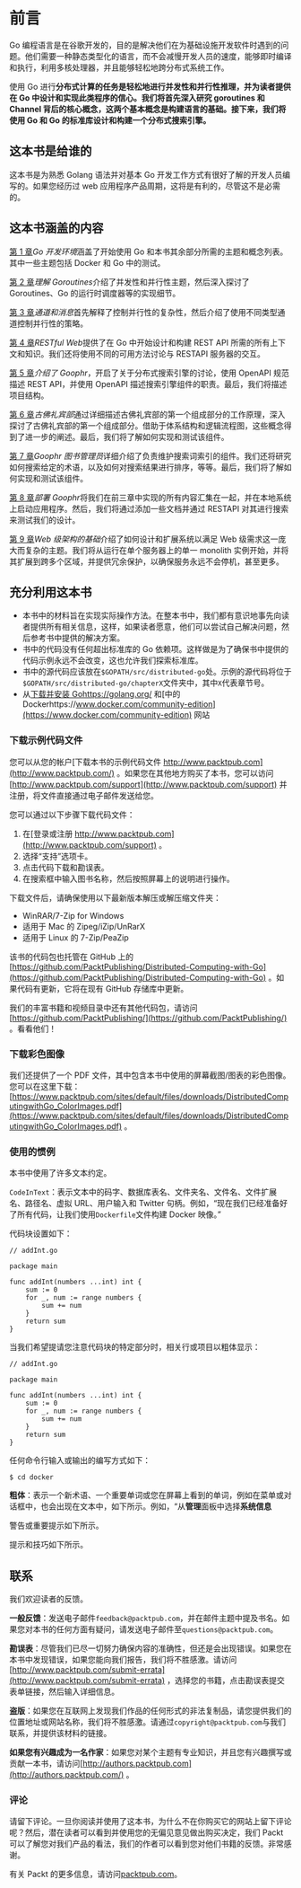 # 前言

Go 编程语言是在谷歌开发的，目的是解决他们在为基础设施开发软件时遇到的问题。他们需要一种静态类型化的语言，而不会减慢开发人员的速度，能够即时编译和执行，利用多核处理器，并且能够轻松地跨分布式系统工作。

使用 Go 进行**分布式计算的任务是轻松地进行并发性和并行性推理，并为读者提供在 Go 中设计和实现此类程序的信心。我们将首先深入研究 goroutines 和 Channel 背后的核心概念，这两个基本概念是构建语言的基础。接下来，我们将使用 Go 和 Go 的标准库设计和构建一个分布式搜索引擎。**

## 这本书是给谁的

这本书是为熟悉 Golang 语法并对基本 Go 开发工作方式有很好了解的开发人员编写的。如果您经历过 web 应用程序产品周期，这将是有利的，尽管这不是必需的。

## 这本书涵盖的内容

[第 1 章](01.html)*Go 开发环境*涵盖了开始使用 Go 和本书其余部分所需的主题和概念列表。其中一些主题包括 Docker 和 Go 中的测试。

[第 2 章](02.html)*理解 Goroutines*介绍了并发性和并行性主题，然后深入探讨了 Goroutines、Go 的运行时调度器等的实现细节。

[第 3 章](03.html)*通道和消息*首先解释了控制并行性的复杂性，然后介绍了使用不同类型通道控制并行性的策略。

[第 4 章](04.html)*RESTful Web*提供了在 Go 中开始设计和构建 REST API 所需的所有上下文和知识。我们还将使用不同的可用方法讨论与 RESTAPI 服务器的交互。

[第 5 章](05.html)*介绍了 Goophr*，开启了关于分布式搜索引擎的讨论，使用 OpenAPI 规范描述 REST API，并使用 OpenAPI 描述搜索引擎组件的职责。最后，我们将描述项目结构。

[第 6 章](06.html)*古佛礼宾部*通过详细描述古佛礼宾部的第一个组成部分的工作原理，深入探讨了古佛礼宾部的第一个组成部分。借助于体系结构和逻辑流程图，这些概念得到了进一步的阐述。最后，我们将了解如何实现和测试该组件。

[第 7 章](07.html)*Goophr 图书管理员*详细介绍了负责维护搜索词索引的组件。我们还将研究如何搜索给定的术语，以及如何对搜索结果进行排序，等等。最后，我们将了解如何实现和测试该组件。

[第 8 章](08.html)*部署 Goophr*将我们在前三章中实现的所有内容汇集在一起，并在本地系统上启动应用程序。然后，我们将通过添加一些文档并通过 RESTAPI 对其进行搜索来测试我们的设计。

[第 9 章](09.html)*Web 级架构的基础*介绍了如何设计和扩展系统以满足 Web 级需求这一庞大而复杂的主题。我们将从运行在单个服务器上的单一 monolith 实例开始，并将其扩展到跨多个区域，并提供冗余保护，以确保服务永远不会停机，甚至更多。

## 充分利用这本书

*   本书中的材料旨在实现实际操作方法。在整本书中，我们都有意识地事先向读者提供所有相关信息，这样，如果读者愿意，他们可以尝试自己解决问题，然后参考书中提供的解决方案。
*   书中的代码没有任何超出标准库的 Go 依赖项。这样做是为了确保书中提供的代码示例永远不会改变，这也允许我们探索标准库。
*   书中的源代码应该放在`$GOPATH/src/distributed-go`处。示例的源代码将位于`$GOPATH/src/distributed-go/chapterX`文件夹中，其中`X`代表章节号。
*   从[下载并安装 Gohttps://golang.org/](https://golang.org/) 和[中的 Dockerhttps://www.docker.com/community-edition](https://www.docker.com/community-edition) 网站

### 下载示例代码文件

您可以从您的帐户[下载本书的示例代码文件 http://www.packtpub.com](http://www.packtpub.com/) 。如果您在其他地方购买了本书，您可以访问[http://www.packtpub.com/support](http://www.packtpub.com/support) 并注册，将文件直接通过电子邮件发送给您。

您可以通过以下步骤下载代码文件：

1.  在[登录或注册 http://www.packtpub.com](http://www.packtpub.com/support) 。
2.  选择“支持”选项卡。
3.  点击代码下载和勘误表。
4.  在搜索框中输入图书名称，然后按照屏幕上的说明进行操作。

下载文件后，请确保使用以下最新版本解压或解压缩文件夹：

*   WinRAR/7-Zip for Windows
*   适用于 Mac 的 Zipeg/iZip/UnRarX
*   适用于 Linux 的 7-Zip/PeaZip

该书的代码包也托管在 GitHub 上的[https://github.com/PacktPublishing/Distributed-Computing-with-Go](https://github.com/PacktPublishing/Distributed-Computing-with-Go) 。如果代码有更新，它将在现有 GitHub 存储库中更新。

我们的丰富书籍和视频目录中还有其他代码包，请访问[https://github.com/PacktPublishing/](https://github.com/PacktPublishing/) 。看看他们！

### 下载彩色图像

我们还提供了一个 PDF 文件，其中包含本书中使用的屏幕截图/图表的彩色图像。您可以在这里下载：[https://www.packtpub.com/sites/default/files/downloads/DistributedComputingwithGo_ColorImages.pdf](https://www.packtpub.com/sites/default/files/downloads/DistributedComputingwithGo_ColorImages.pdf) 。

### 使用的惯例

本书中使用了许多文本约定。

`CodeInText`：表示文本中的码字、数据库表名、文件夹名、文件名、文件扩展名、路径名、虚拟 URL、用户输入和 Twitter 句柄。例如，“现在我们已经准备好了所有代码，让我们使用`Dockerfile`文件构建 Docker 映像。”

代码块设置如下：

```
// addInt.go 

package main 

func addInt(numbers ...int) int { 
    sum := 0 
    for _, num := range numbers { 
        sum += num 
    } 
    return sum 
} 
```

当我们希望提请您注意代码块的特定部分时，相关行或项目以粗体显示：

```
// addInt.go 

package main 

func addInt(numbers ...int) int { 
    sum := 0 
    for _, num := range numbers { 
        sum += num 
    } 
    return sum 
} 
```

任何命令行输入或输出的编写方式如下：

```
$ cd docker
```

**粗体**：表示一个新术语、一个重要单词或您在屏幕上看到的单词，例如在菜单或对话框中，也会出现在文本中，如下所示。例如，“从**管理**面板中选择**系统信息**

警告或重要提示如下所示。

提示和技巧如下所示。

## 联系

我们欢迎读者的反馈。

**一般反馈**：发送电子邮件`feedback@packtpub.com`，并在邮件主题中提及书名。如果您对本书的任何方面有疑问，请发送电子邮件至`questions@packtpub.com`。

**勘误表**：尽管我们已尽一切努力确保内容的准确性，但还是会出现错误。如果您在本书中发现错误，如果您能向我们报告，我们将不胜感激。请访问[http://www.packtpub.com/submit-errata](http://www.packtpub.com/submit-errata) ，选择您的书籍，点击勘误表提交表单链接，然后输入详细信息。

**盗版**：如果您在互联网上发现我们作品的任何形式的非法复制品，请您提供我们的位置地址或网站名称，我们将不胜感激。请通过`copyright@packtpub.com`与我们联系，并提供该材料的链接。

**如果您有兴趣成为一名作家**：如果您对某个主题有专业知识，并且您有兴趣撰写或贡献一本书，请访问[http://authors.packtpub.com](http://authors.packtpub.com/) 。

### 评论

请留下评论。一旦你阅读并使用了这本书，为什么不在你购买它的网站上留下评论呢？然后，潜在读者可以看到并使用您的无偏见意见做出购买决定，我们 Packt 可以了解您对我们产品的看法，我们的作者可以看到您对他们书籍的反馈。非常感谢。

有关 Packt 的更多信息，请访问[packtpub.com](https://www.packtpub.com/)。